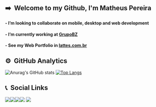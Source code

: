 ## ➡️ &nbsp;Welcome to my Github, I'm Matheus Pereira

#### - I’m looking to collaborate on mobile, desktop and web development

#### - I’m currently working at [GrupoBZ](https://www.grupobz.com.br/)

#### - See my Web Portfolio in [lattes.com.br](http://lattes.cnpq.br/2824633747018760)

## ⚙️ &nbsp;GitHub Analytics

![Anurag's GitHub stats](https://github-readme-stats.vercel.app/api?username=MatheusPDS07&show_icons=true&bg_color=00000000)
[![Top Langs](https://github-readme-stats.vercel.app/api/top-langs/?username=MatheusPDS07&layout=compact&bg_color=00000000)](https://github.com/MatheusPDS07/github-readme-stats)
  

## 📞 &nbsp;Social Links

<a href="https://twitter.com/matheuspds327" target="_blank"><img src="https://img.shields.io/badge/-Twitter-1ca0f1?style=for-the-badge&logo=twitter&logoColor=white" target="_blank"/></a><a href="https://github.com/MatheusPDS07" target="_blank"><img src="https://img.shields.io/badge/-Github-000?style=for-the-badge&logo=Github&logoColor=white" target="_blank"/></a><a href = "mailto:matheuspds327@gmail.com"><img src="https://img.shields.io/badge/Gmail-D14836?style=for-the-badge&logo=gmail&logoColor=white" target="_blank"></a><a href="https://www.linkedin.com/in/matheus-pereira-dos-santos-220215221/" target="_blank"><img src="https://img.shields.io/badge/-LinkedIn-%230077B5?style=for-the-badge&logo=linkedin&logoColor=white" target="_blank"></a>
<a href="https://wa.me/5522981066373" target="_blank"><img src="https://img.shields.io/badge/-WHATSAPP-40D031?style=for-the-badge&logo=whatsapp&logoColor=white" target="_blank"/></a>

